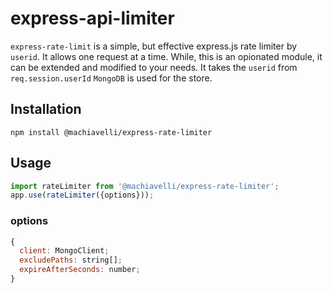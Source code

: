 # express-api-limiter

`express-rate-limit` is a simple, but effective express.js rate limiter by `userid`. It allows one request at a time. While, this is an opionated module, it can be extended and modified to your needs.
It takes the `userid` from `req.session.userId`
`MongoDB` is used for the store.

## Installation
```shell
npm install @machiavelli/express-rate-limiter
```

## Usage
```js
import rateLimiter from '@machiavelli/express-rate-limiter';
app.use(rateLimiter({options}));
```

### options
```js
{
  client: MongoClient;
  excludePaths: string[];
  expireAfterSeconds: number;
}